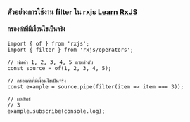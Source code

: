 ﻿### ตัวอย่างการใช้งาน filter ใน rxjs [Learn RxJS](https://www.learnrxjs.io/learn-rxjs/operators/filtering/filter)
 
 #### กรองค่าที่มีเงื่อนไขเป็นจริง

```
import { of } from 'rxjs';
import { filter } from 'rxjs/operators';

// พ่นค่า 1, 2, 3, 4, 5 ตามลำดับ
const source = of(1, 2, 3, 4, 5);

// กรองค่าที่มีเงื่อนไขเป็นจริง
const example = source.pipe(filter(item => item === 3));

// ผลลัพธ์
// 3
example.subscribe(console.log);
```
